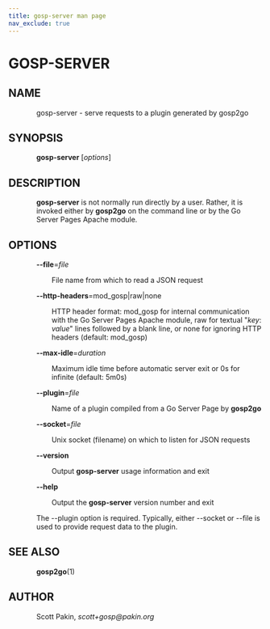 ```yaml
---
title: gosp-server man page
nav_exclude: true
---
```


# GOSP-SERVER

## NAME

<p style="margin-left:11%; margin-top: 1em">gosp-server -
serve requests to a plugin generated by gosp2go</p>

## SYNOPSIS

<p style="margin-left:11%; margin-top: 1em"><b>gosp-server</b>
[<i>options</i>]</p>

## DESCRIPTION

<p style="margin-left:11%; margin-top: 1em"><b>gosp-server</b>
is not normally run directly by a user. Rather, it is
invoked either by <b>gosp2go</b> on the command line or by
the Go Server Pages Apache module.</p>

## OPTIONS

<p style="margin-left:11%; margin-top: 1em"><b>--file</b>=<i>file</i></p>

<p style="margin-left:17%;">File name from which to read a
JSON request</p>

<p style="margin-left:11%;"><b>--http-headers</b>=mod_gosp|raw|none</p>

<p style="margin-left:17%;">HTTP header format: mod_gosp
for internal communication with the Go Server Pages Apache
module, raw for textual &quot;<i>key</i>: <i>value</i>&quot;
lines followed by a blank line, or none for ignoring HTTP
headers (default: mod_gosp)</p>

<p style="margin-left:11%;"><b>--max-idle</b>=<i>duration</i></p>

<p style="margin-left:17%;">Maximum idle time before
automatic server exit or 0s for infinite (default: 5m0s)</p>

<p style="margin-left:11%;"><b>--plugin</b>=<i>file</i></p>

<p style="margin-left:17%;">Name of a plugin compiled from
a Go Server Page by <b>gosp2go</b></p>

<p style="margin-left:11%;"><b>--socket</b>=<i>file</i></p>

<p style="margin-left:17%;">Unix socket (filename) on which
to listen for JSON requests</p>

<p style="margin-left:11%;"><b>--version</b></p>

<p style="margin-left:17%;">Output <b>gosp-server</b> usage
information and exit</p>

<p style="margin-left:11%;"><b>--help</b></p>

<p style="margin-left:17%;">Output the <b>gosp-server</b>
version number and exit</p>

<p style="margin-left:11%; margin-top: 1em">The --plugin
option is required. Typically, either --socket or --file is
used to provide request data to the plugin.</p>

## SEE ALSO

<p style="margin-left:11%; margin-top: 1em"><b>gosp2go</b>(1)</p>

## AUTHOR

<p style="margin-left:11%; margin-top: 1em">Scott Pakin,
<i>scott+gosp@pakin.org</i></p>
